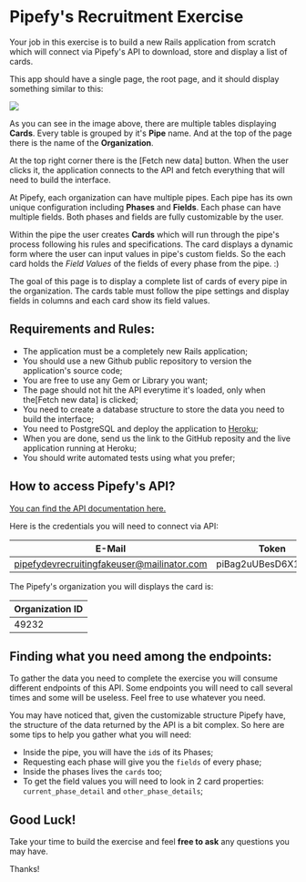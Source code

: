 # Pipefy's Recruitment Exercise

Your job in this exercise is to build a new Rails application from scratch which will connect via Pipefy's API to download, store and display a list of cards.

This app should have a single page, the root page, and it should display something similar to this:

![](https://raw.githubusercontent.com/pipefy/RecruitmentExercise/master/exercise_page_output_example.png)

As you can see in the image above, there are multiple tables displaying **Cards**. Every table is grouped by it's **Pipe** name. And at the top of the page there is the name of the **Organization**.

At the top right corner there is the [Fetch new data] button. When the user clicks it, the application connects to the API and fetch everything that will need to build the interface.

At Pipefy, each organization can have multiple pipes. Each pipe has its own unique configuration including **Phases** and **Fields**. Each phase can have multiple fields. Both phases and fields are fully customizable by the user.

Within the pipe the user creates **Cards** which will run through the pipe's process following his rules and specifications. The card displays a dynamic form where the user can input values in pipe's custom fields. So the each card holds the *Field Values* of the fields of every phase from the pipe. :)

The goal of this page is to display a complete list of cards of every pipe in the organization. The cards table must follow the pipe settings and display fields in columns and each card show its field values.

## Requirements and Rules:

* The application must be a completely new Rails application;
* You should use a new Github public repository to version the application's source code;
* You are free to use any Gem or Library you want;
* The page should not hit the API everytime it's loaded, only when the[Fetch new data] is clicked;
* You need to create a database structure to store the data you need to build the interface;
* You need to PostgreSQL and deploy the application to [Heroku](www.heroku.com);
* When you are done, send us the link to the GitHub reposity and the live application running at Heroku;
* You should write automated tests using what you prefer;

## How to access Pipefy's API?

[You can find the API documentation here.](https://www.gitbook.com/book/pipefy/pipefy-api-docs/details)

Here is the credentials you will need to connect via API:

| E-Mail                                     | Token                |
|--------------------------------------------|----------------------|
| pipefydevrecruitingfakeuser@mailinator.com | piBag2uUBesD6X1q78FR |

The Pipefy's organization you will displays the card is:

| Organization ID |
|-----------------|
| 49232           |

## Finding what you need among the endpoints:

To gather the data you need to complete the exercise you will consume different endpoints of this API. Some endpoints you will need to call several times and some will be useless. Feel free to use whatever you need.

You may have noticed that, given the customizable structure Pipefy have, the structure of the data returned by the API is a bit complex. So here are some tips to help you gather what you will need:

* Inside the pipe, you will have the `id`s of its Phases;
* Requesting each phase will give you the `fields` of every phase;
* Inside the phases lives the `cards` too;
* To get the field values you will need to look in 2 card properties: `current_phase_detail` and `other_phase_details`;


## Good Luck!

Take your time to build the exercise and feel **free to ask** any questions you may have.

Thanks!
